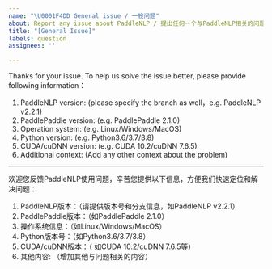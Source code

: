 ```yaml
---
name: "\U0001F4DD General issue / 一般问题"
about: Report any issue about PaddleNLP / 提出任何一个与PaddleNLP相关的问题
title: "[General Issue]"
labels: question
assignees: ''

---
```


Thanks for your issue. To help us solve the issue better, please provide following information：
 1. PaddleNLP version: (please specify the branch as well，e.g. PaddleNLP v2.2.1)
 2. PaddlePaddle version: (e.g. PaddlePaddle 2.1.0)
 3. Operation system: (e.g. Linux/Windows/MacOS)
 4. Python version: (e.g. Python3.6/3.7/3.8)
 5. CUDA/cuDNN version: (e.g. CUDA 10.2/cuDNN 7.6.5)
 6. Additional context: (Add any other context about the problem)

---

欢迎您反馈PaddleNLP使用问题，辛苦您提供以下信息，方便我们快速定位和解决问题：
 1. PaddleNLP版本：（请提供版本号和分支信息，如PaddleNLP v2.2.1）
 2. PaddlePaddle版本：（如PaddlePaddle 2.1.0）
 3. 操作系统信息：（如Linux/Windows/MacOS）
 4. Python版本号：（如Python3.6/3.7/3.8）
 5. CUDA/cuDNN版本：（ 如CUDA 10.2/cuDNN 7.6.5等）
 6. 其他内容: （增加其他与问题相关的内容）
